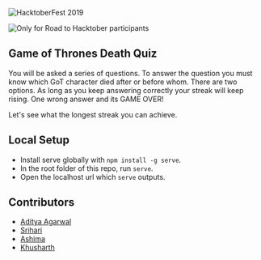 
![HacktoberFest 2019](https://camo.githubusercontent.com/73b77ee452271049513e503ff3e8e8c172eaadab/68747470733a2f2f6861636b746f626572666573742e6469676974616c6f6365616e2e636f6d2f6173736574732f484631395f736f6369616c2d373434643937366632323765346166663638363634343361626365646538633635316233303965633963376339663734313066353934346638653132393962392e706e67)

![Only for Road to Hacktober participants](https://badgen.net/badge/Road%20to%20Hacktober/only/blue?icon=github)

## Game of Thrones Death Quiz

You will be asked a series of questions. To answer the question you must know which GoT character died after or before whom. There are two options. As long as you keep answering correctly your streak will keep rising. One wrong answer and its GAME OVER!

Let's see what the longest streak you can achieve.

## Local Setup

* Install serve globally with `npm install -g serve`.
* In the root folder of this repo, run `serve`.
* Open the localhost url which `serve` outputs.

## Contributors

* [Aditya Agarwal](https://github.com/itaditya)
* [Srihari](https://github.com/Srihari44)
* [Ashima](https://github.com/ashimasingla20)
* [Khusharth](https://github.com/khusharth)
